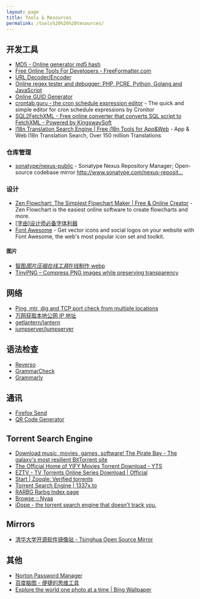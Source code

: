 ```yaml
---
layout: page
title: Tools & Resources
permalink: /tools%20%26%20tesources/
---
```


## 开发工具

- [MD5 - Online generator md5 hash](http://www.md5.cz/)
- [Free Online Tools For Developers - FreeFormatter.com](https://www.freeformatter.com/)
- [URL Decoder/Encoder](https://meyerweb.com/eric/tools/dencoder/)
- [Online regex tester and debugger: PHP, PCRE, Python, Golang and JavaScript](https://regex101.com/)
- [Online GUID Generator](https://www.guidgenerator.com/online-guid-generator.aspx)
- [crontab.guru - the cron schedule expression editor](https://crontab.guru/) - The quick and simple editor for cron schedule expressions by Cronitor
- [SQL2FetchXML - Free online converter that converts SQL script to FetchXML - Powered by KingswaySoft](http://sql2fetchxml.com/)
- [I18n Translation Search Engine \| Free i18n Tools for App&Web](https://i18ns.com/) - App & Web I18n Translation Search, Over 150 million Translations

### 仓库管理

- [sonatype/nexus-public](https://github.com/sonatype/nexus-public) - Sonatype Nexus Repository Manager; Open-source codebase mirror <http://www.sonatype.com/nexus-reposit…>

### 设计

- [Zen Flowchart: The Simplest Flowchart Maker \| Free & Online Creator](https://www.zenflowchart.com/) - Zen Flowchart is the easiest online software to create flowcharts and more.
- [[字由]设计师必备字体利器](https://www.hellofont.cn/)
- [Font Awesome](https://fontawesome.com/) - Get vector icons and social logos on your website with Font Awesome, the web's most popular icon set and toolkit.

#### 图片

- [智图*图片压缩在线工具*在线制作 webp](https://zhitu.isux.us/)
- [TinyPNG – Compress PNG images while preserving transparency](https://tinypng.com/)

## 网络

- [Ping, mtr, dig and TCP port check from multiple locations](http://port.ping.pe/)
- [万网获取本地公网 IP 地址](http://www.net.cn/static/customercare/yourip.asp)
- [getlantern/lantern](https://github.com/getlantern/lantern)
- [jumpserver/jumpserver](https://github.com/jumpserver/jumpserver)

## 语法检查

- [Reverso](https://www.reverso.net/spell-checker/english-spelling-grammar/)
- [GrammarCheck](https://www.grammarcheck.net/editor/)
- [Grammarly](https://www.grammarly.com/)

## 通讯

- [Firefox Send](https://send.firefox.com/)
- [QR Code Generator](https://www.the-qrcode-generator.com/)

## Torrent Search Engine

- [Download music, movies, games, software! The Pirate Bay - The galaxy's most resilient BitTorrent site](https://thepiratebay.org/)
- [The Official Home of YIFY Movies Torrent Download - YTS](https://yts.mx/)
- [EZTV - TV Torrents Online Series Download \| Official](https://eztv.io/)
- [Start \| Zooqle: Verified torrents](https://zooqle.com/)
- [Torrent Search Engine \| 1337x.to](https://1337x.to/)
- [RARBG Rarbg Index page](https://rarbg.to/index27.php)
- [Browse :: Nyaa](https://nyaa.si/)
- [iDope - the torrent search engine that doesn't track you.](https://idope.se/)

## Mirrors

- [清华大学开源软件镜像站 - Tsinghua Open Source Mirror](https://mirrors.tuna.tsinghua.edu.cn/)

## 其他

- [Norton Password Manager](https://my.norton.com/extspa/passwordmanager?path=pwd-gen)
- [百度脑图 - 便捷的思维工具](https://naotu.baidu.com/)
- [Explore the world one photo at a time \| Bing Wallpaper](https://www.microsoft.com/en-us/bing/bing-wallpaper?rtc=1#primaryR2)
